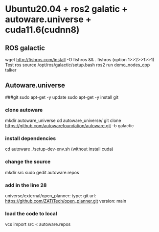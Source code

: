 # Ubuntu20.04 + ros2 galatic + autoware.universe + cuda11.6(cudnn8)


## ROS galactic
wget http://fishros.com/install -O fishros && . fishros (option 1>>2>>1>>1)
Test ros
source /opt/ros/galactic/setup.bash
ros2 run demo_nodes_cpp talker

## Autoware.universe
###git
sudo apt-get -y update
sudo apt-get -y install git

### clone autoware
mkdir autoware_universe
cd autoware_universe/
git clone https://github.com/autowarefoundation/autoware.git -b galactic

### install dependencies
cd autoware
./setup-dev-env.sh (without install cuda)

### change the source
mkdir src
sudo gedit autoware.repos
### add in the line 28
universe/external/open_planner:
    type: git
    url: https://github.com/ZATiTech/open_planner.git
    version: main

### load the code to local
vcs import src < autoware.repos
